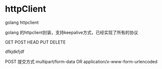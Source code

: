 # httpClient
golang  httpclient

golang 的httpclient封装，支持keepalive方式，已经实现了所有的协议

GET POST HEAD PUT DELETE

dfkjdkfjdf


POST 提交方式 multipart/form-data OR application/x-www-form-urlencoded
